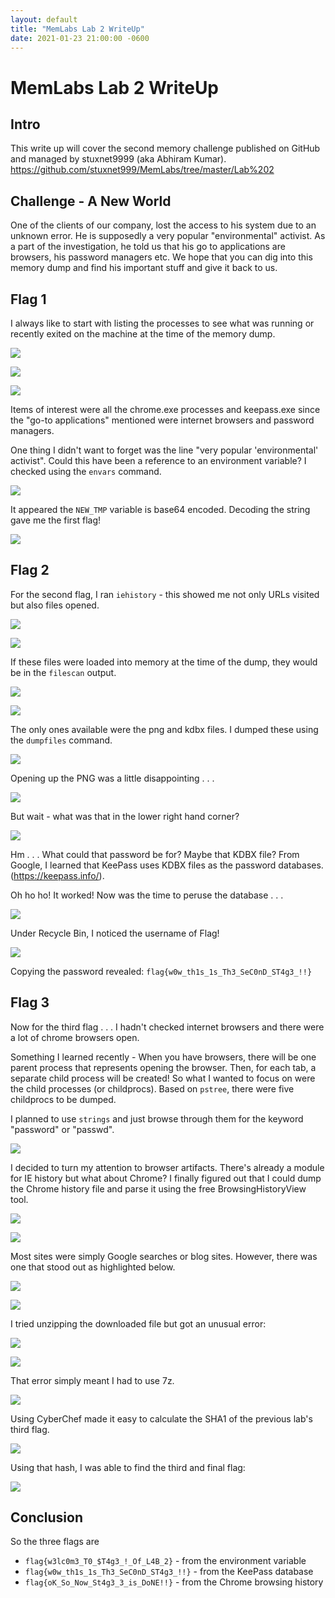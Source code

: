 ```yaml
---
layout: default
title: "MemLabs Lab 2 WriteUp"
date: 2021-01-23 21:00:00 -0600
---
```

# MemLabs Lab 2 WriteUp

## Intro
This write up will cover the second memory challenge published on GitHub and managed by stuxnet9999 (aka Abhiram Kumar). https://github.com/stuxnet999/MemLabs/tree/master/Lab%202

## Challenge - A New World
One of the clients of our company, lost the access to his system due to an unknown error. He is supposedly a very popular "environmental" activist. As a part of the investigation, he told us that his go to applications are browsers, his password managers etc. We hope that you can dig into this memory dump and find his important stuff and give it back to us.

## Flag 1
I always like to start with listing the processes to see what was running or recently exited on the machine at the time of the memory dump.

![](/images/memlabs2/pslist_1.png)

![](/images/memlabs2/pslist_2.png)

![](/images/memlabs2/pslist_3.png)

Items of interest were all the chrome.exe processes and keepass.exe since the "go-to applications" mentioned were internet browsers and password managers.

One thing I didn't want to forget was the line "very popular 'environmental' activist". Could this have been a reference to an environment variable? I checked using the `envars` command.

![](/images/memlabs2/envars.png)

It appeared the `NEW_TMP` variable is base64 encoded. Decoding the string gave me the first flag!

![](/images/memlabs2/base64_decode.png)

## Flag 2

For the second flag, I ran `iehistory` - this showed me not only URLs visited but also files opened.

![](/images/memlabs2/iehistory_1.png)

![](/images/memlabs2/iehistory_2.png)

If these files were loaded into memory at the time of the dump, they would be in the `filescan` output.

![](/images/memlabs2/filescan_1.png)

![](/images/memlabs2/filescan_2.png)

The only ones available were the png and kdbx files. I dumped these using the `dumpfiles` command.

![](/images/memlabs2/dumpfiles_1.png)

Opening up the PNG was a little disappointing . . .

![](/images/memlabs2/password_png.png)

But wait - what was that in the lower right hand corner?

![](/images/memlabs2/password_png_fineprint.png)

Hm . . . What could that password be for? Maybe that KDBX file? From Google, I learned that KeePass uses KDBX files as the password databases. (https://keepass.info/).

Oh ho ho! It worked! Now was the time to peruse the database . . .

![](/images/memlabs2/keepass_1.png)

Under Recycle Bin, I noticed the username of Flag!

![](/images/memlabs2/keepass_2.png)

Copying the password revealed: `flag{w0w_th1s_1s_Th3_SeC0nD_ST4g3_!!}`

## Flag 3

Now for the third flag . . . I hadn't checked internet browsers and there were a lot of chrome browsers open.

Something I learned recently - When you have browsers, there will be one parent process that represents opening the browser. Then, for each tab, a separate child process will be created! So what I wanted to focus on were the child processes (or childprocs). Based on `pstree`, there were five childprocs to be dumped.

I planned to use `strings`  and just browse through them for the keyword "password" or "passwd".

![](/images/memlabs2/Oneeternitylater.jpg)

I decided to turn my attention to browser artifacts. There's already a module for IE history but what about Chrome? I finally figured out that I could dump the Chrome history file and parse it using the free BrowsingHistoryView tool.

![](/images/memlabs2/filescan_3.png)

![](/images/memlabs2/dumpfiles_2.png)

Most sites were simply Google searches or blog sites. However, there was one that stood out as highlighted below.

![](/images/memlabs2/browsinghistoryview.png)

![](/images/memlabs2/mega_link.png)

I tried unzipping the downloaded file but got an unusual error:

![](/images/memlabs2/unzip_important_1.png)

![](/images/memlabs2/unzip_important2.png)

That error simply meant I had to use 7z.

![](/images/memlabs2/7z.png)

Using CyberChef made it easy to calculate the SHA1 of the previous lab's third flag.

![](/images/memlabs2/sha1.png)

Using that hash, I was able to find the third and final flag:

![](/images/memlabs2/important_png.png)

## Conclusion
So the three flags are
* `flag{w3lc0m3_T0_$T4g3_!_Of_L4B_2}` - from the environment variable
* `flag{w0w_th1s_1s_Th3_SeC0nD_ST4g3_!!}` - from the KeePass database
* `flag{oK_So_Now_St4g3_3_is_DoNE!!}` - from the Chrome browsing history
